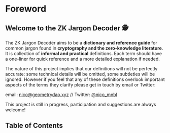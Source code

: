 # Foreword

## Welcome to the ZK Jargon Decoder 🕵️

The ZK Jargon Decoder aims to be a **dictionary and reference guide** for common jargon found in **cryptography and the zero-knowledge literature**. It is collection of **informal and practical** definitions. Each term should have a one-liner for quick reference and a more detailed explanation if needed.

The nature of this project implies that our definitions will not be perfectly accurate: some technical details will be omitted, some subtleties will be ignored. However if you feel that any of these definitions overlook important aspects of the terms they clarify please get in touch by email or Twitter:

email: [nico@geometrydao.xyz](mailto:nico@geometrydao.xyz) // Twitter: [@nico_mnbl](https://twitter.com/nico_mnbl)

This project is still in progress, participation and suggestions are always welcome!


## Table of Contents
```{tableofcontents}
```
